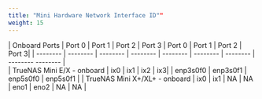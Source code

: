 ```yaml
---
title: "Mini Hardware Network Interface ID""
weight: 15
---
```


| Onboard Ports |	Port 0	| Port 1	| Port 2 |	Port 3	|	Port 0	| Port 1	| Port 2	| Port 3|
| -------- | -------- | -------- | -------- |  -------- |  -------- | -------- | -------- -------- |								
| TrueNAS Mini E/X - onboard |	ix0 |	ix1 |	ix2	| ix3|	|	enp3s0f0 |	enp3s0f1	| enp5s0f0	| enp5s0f1 |
| TrueNAS Mini X+/XL+ - onboard |	ix0 |	ix1 |	NA	| NA	|	eno1	| eno2	| NA |	NA |

